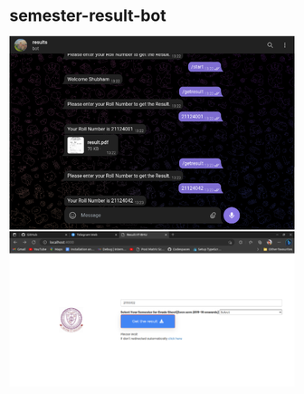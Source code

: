 # semester-result-bot
![Alt Text](https://raw.githubusercontent.com/shubham21155102/semester-result-bot/main/Screenshot%20from%202023-05-24%2013-23-59.png)
![Alt Text](https://raw.githubusercontent.com/shubham21155102/semester-result-bot/main/Screenshot%20from%202023-05-24%2013-40-48.png)
